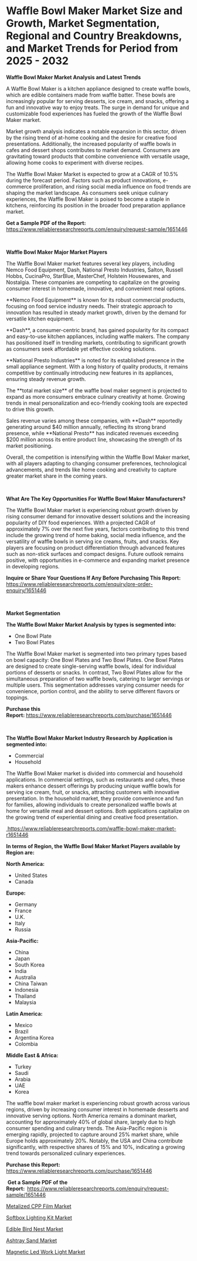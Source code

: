 <p><h1>Waffle Bowl Maker Market Size and Growth, Market Segmentation, Regional and Country Breakdowns, and Market Trends for Period from 2025 -  2032</h1></p><p><strong>Waffle Bowl Maker Market Analysis and Latest Trends</strong></p>
<p><p>A Waffle Bowl Maker is a kitchen appliance designed to create waffle bowls, which are edible containers made from waffle batter. These bowls are increasingly popular for serving desserts, ice cream, and snacks, offering a fun and innovative way to enjoy treats. The surge in demand for unique and customizable food experiences has fueled the growth of the Waffle Bowl Maker market.</p><p>Market growth analysis indicates a notable expansion in this sector, driven by the rising trend of at-home cooking and the desire for creative food presentations. Additionally, the increased popularity of waffle bowls in cafes and dessert shops contributes to market demand. Consumers are gravitating toward products that combine convenience with versatile usage, allowing home cooks to experiment with diverse recipes.</p><p>The Waffle Bowl Maker Market is expected to grow at a CAGR of 10.5% during the forecast period. Factors such as product innovations, e-commerce proliferation, and rising social media influence on food trends are shaping the market landscape. As consumers seek unique culinary experiences, the Waffle Bowl Maker is poised to become a staple in kitchens, reinforcing its position in the broader food preparation appliance market.</p></p>
<p><strong>Get a Sample PDF of the Report:&nbsp;</strong> <a href="https://www.reliableresearchreports.com/enquiry/request-sample/1651446?utm_campaign=102&utm_medium=2&utm_source=Github&utm_content=ia&utm_term=06022025&utm_id=waffle-bowl-maker">https://www.reliableresearchreports.com/enquiry/request-sample/1651446</a></p>
<p>&nbsp;</p>
<p><strong>Waffle Bowl Maker Major Market Players</strong></p>
<p><p>The Waffle Bowl Maker market features several key players, including Nemco Food Equipment, Dash, National Presto Industries, Salton, Russell Hobbs, CucinaPro, StarBlue, MasterChef, Holstein Housewares, and Nostalgia. These companies are competing to capitalize on the growing consumer interest in homemade, innovative, and convenient meal options.</p><p>**Nemco Food Equipment** is known for its robust commercial products, focusing on food service industry needs. Their strategic approach to innovation has resulted in steady market growth, driven by the demand for versatile kitchen equipment. </p><p>**Dash**, a consumer-centric brand, has gained popularity for its compact and easy-to-use kitchen appliances, including waffle makers. The company has positioned itself in trending markets, contributing to significant growth as consumers seek affordable yet effective cooking solutions. </p><p>**National Presto Industries** is noted for its established presence in the small appliance segment. With a long history of quality products, it remains competitive by continually introducing new features in its appliances, ensuring steady revenue growth.</p><p>The **total market size** of the waffle bowl maker segment is projected to expand as more consumers embrace culinary creativity at home. Growing trends in meal personalization and eco-friendly cooking tools are expected to drive this growth.</p><p>Sales revenue varies among these companies, with **Dash** reportedly generating around $40 million annually, reflecting its strong brand presence, while **National Presto** has indicated revenues exceeding $200 million across its entire product line, showcasing the strength of its market positioning.</p><p>Overall, the competition is intensifying within the Waffle Bowl Maker market, with all players adapting to changing consumer preferences, technological advancements, and trends like home cooking and creativity to capture greater market share in the coming years.</p></p>
<p>&nbsp;</p>
<p><strong>What Are The Key Opportunities For Waffle Bowl Maker Manufacturers?</strong></p>
<p><p>The Waffle Bowl Maker market is experiencing robust growth driven by rising consumer demand for innovative dessert solutions and the increasing popularity of DIY food experiences. With a projected CAGR of approximately 7% over the next five years, factors contributing to this trend include the growing trend of home baking, social media influence, and the versatility of waffle bowls in serving ice creams, fruits, and snacks. Key players are focusing on product differentiation through advanced features such as non-stick surfaces and compact designs. Future outlook remains positive, with opportunities in e-commerce and expanding market presence in developing regions.</p></p>
<p><strong>Inquire or Share Your Questions If Any Before Purchasing This Report:</strong> <a href="https://www.reliableresearchreports.com/enquiry/pre-order-enquiry/1651446?utm_campaign=102&utm_medium=2&utm_source=Github&utm_content=ia&utm_term=06022025&utm_id=waffle-bowl-maker">https://www.reliableresearchreports.com/enquiry/pre-order-enquiry/1651446</a></p>
<p>&nbsp;</p>
<p><strong>Market Segmentation</strong></p>
<p><strong>The Waffle Bowl Maker Market Analysis by types is segmented into:</strong></p>
<p><ul><li>One Bowl Plate</li><li>Two Bowl Plates</li></ul></p>
<p><p>The Waffle Bowl Maker market is segmented into two primary types based on bowl capacity: One Bowl Plates and Two Bowl Plates. One Bowl Plates are designed to create single-serving waffle bowls, ideal for individual portions of desserts or snacks. In contrast, Two Bowl Plates allow for the simultaneous preparation of two waffle bowls, catering to larger servings or multiple users. This segmentation addresses varying consumer needs for convenience, portion control, and the ability to serve different flavors or toppings.</p></p>
<p><strong>Purchase this Report:&nbsp;</strong><a href="https://www.reliableresearchreports.com/purchase/1651446?utm_campaign=102&utm_medium=2&utm_source=Github&utm_content=ia&utm_term=06022025&utm_id=waffle-bowl-maker">https://www.reliableresearchreports.com/purchase/1651446</a></p>
<p>&nbsp;</p>
<p><strong>The Waffle Bowl Maker Market Industry Research by Application is segmented into:</strong></p>
<p><ul><li>Commercial</li><li>Household</li></ul></p>
<p><p>The Waffle Bowl Maker market is divided into commercial and household applications. In commercial settings, such as restaurants and cafes, these makers enhance dessert offerings by producing unique waffle bowls for serving ice cream, fruit, or snacks, attracting customers with innovative presentation. In the household market, they provide convenience and fun for families, allowing individuals to create personalized waffle bowls at home for versatile meal and dessert options. Both applications capitalize on the growing trend of experiential dining and creative food presentation.</p></p>
<p><a href="https://www.reliableresearchreports.com/waffle-bowl-maker-market-r1651446?utm_campaign=102&utm_medium=2&utm_source=Github&utm_content=ia&utm_term=06022025&utm_id=waffle-bowl-maker">&nbsp;https://www.reliableresearchreports.com/waffle-bowl-maker-market-r1651446</a></p>
<p><strong>In terms of Region, the Waffle Bowl Maker Market Players available by Region are:</strong></p>
<p>
    <p> <strong> North America: </strong>
        <ul>
            <li>United States</li>
            <li>Canada</li>
        </ul>
        </p> 
    <p> <strong> Europe: </strong>
        <ul>
            <li>Germany</li>
            <li>France</li>
            <li>U.K.</li>
            <li>Italy</li>
            <li>Russia</li>
        </ul>
        </p> 
    <p> <strong> Asia-Pacific: </strong>
        <ul>
            <li>China</li>
            <li>Japan</li>
            <li>South Korea</li>
            <li>India</li>
            <li>Australia</li>
            <li>China Taiwan</li>
            <li>Indonesia</li>
            <li>Thailand</li>
            <li>Malaysia</li>
        </ul>
        </p> 
    <p> <strong> Latin America: </strong>
        <ul>
            <li>Mexico</li>
            <li>Brazil</li>
            <li>Argentina Korea</li>
            <li>Colombia</li>
        </ul>
        </p> 
    <p> <strong> Middle East & Africa: </strong>
        <ul>
            <li>Turkey</li>
            <li>Saudi</li>
            <li>Arabia</li>
            <li>UAE</li>
            <li>Korea</li>
        </ul>
    </p>
    </p>
<p><p>The waffle bowl maker market is experiencing robust growth across various regions, driven by increasing consumer interest in homemade desserts and innovative serving options. North America remains a dominant market, accounting for approximately 40% of global share, largely due to high consumer spending and culinary trends. The Asia-Pacific region is emerging rapidly, projected to capture around 25% market share, while Europe holds approximately 20%. Notably, the USA and China contribute significantly, with respective shares of 15% and 10%, indicating a growing trend towards personalized culinary experiences.</p></p>
<p><strong>Purchase this Report: </strong><a href="https://www.reliableresearchreports.com/purchase/1651446?utm_campaign=102&utm_medium=2&utm_source=Github&utm_content=ia&utm_term=06022025&utm_id=waffle-bowl-maker">https://www.reliableresearchreports.com/purchase/1651446</a></p>
<p>&nbsp;<strong>Get a Sample PDF of the Report:&nbsp;&nbsp;</strong><a href="https://www.reliableresearchreports.com/enquiry/request-sample/1651446?utm_campaign=102&utm_medium=2&utm_source=Github&utm_content=ia&utm_term=06022025&utm_id=waffle-bowl-maker">https://www.reliableresearchreports.com/enquiry/request-sample/1651446</a></p>
<p><strong></strong></p>
<p><p><a href="https://github.com/tumacaakesha78/Market-Research-Report-List-1/blob/main/metalized-cpp-film-market.md?utm_campaign=102&utm_medium=2&utm_source=Github&utm_content=ia&utm_term=06022025&utm_id=waffle-bowl-maker">Metalized CPP Film Market</a></p><p><a href="https://github.com/pearlinewhite4692/Market-Research-Report-List-1/blob/main/softbox-lighting-kit-market.md?utm_campaign=102&utm_medium=2&utm_source=Github&utm_content=ia&utm_term=06022025&utm_id=waffle-bowl-maker">Softbox Lighting Kit Market</a></p><p><a href="https://github.com/dbichayison/Market-Research-Report-List-1/blob/main/edible-bird-nest-market.md?utm_campaign=102&utm_medium=2&utm_source=Github&utm_content=ia&utm_term=06022025&utm_id=waffle-bowl-maker">Edible Bird Nest Market</a></p><p><a href="https://github.com/pinzinyaah/Market-Research-Report-List-1/blob/main/ashtray-sand-market.md?utm_campaign=102&utm_medium=2&utm_source=Github&utm_content=ia&utm_term=06022025&utm_id=waffle-bowl-maker">Ashtray Sand Market</a></p><p><a href="https://github.com/nafidurii/Market-Research-Report-List-1/blob/main/magnetic-led-work-light-market.md?utm_campaign=102&utm_medium=2&utm_source=Github&utm_content=ia&utm_term=06022025&utm_id=waffle-bowl-maker">Magnetic Led Work Light Market</a></p></p>